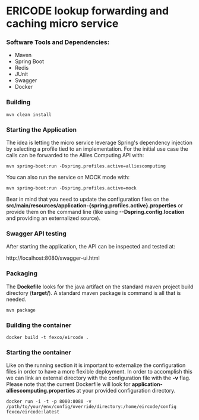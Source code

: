 # ERICODE lookup forwarding and caching micro service

### Software Tools and Dependencies:

- Maven
- Spring Boot
- Redis
- JUnit
- Swagger
- Docker

### Building

```
mvn clean install
```

### Starting the Application

The idea is letting the micro service leverage Spring's dependency injection by selecting a profile tied to an implementation. For the initial use case the calls can be forwarded to the Allies Computing API with: 

```
mvn spring-boot:run -Dspring.profiles.active=alliescomputing
```

You can also run the service on MOCK mode with:

```
mvn spring-boot:run -Dspring.profiles.active=mock
```

Bear in mind that you need to update the configuration files on the **src/main/resources/application-{spring.profiles.active}.properties** or provide them on the command line (like using **--Dspring.config.location** and providing an externalized source).

### Swagger API testing

After starting the application, the API can be inspected and tested at:

http://localhost:8080/swagger-ui.html

### Packaging

The **Dockefile** looks for the java artifact on the standard maven project build directory (**target/**). A standard maven package is command is all that is needed. 

```
mvn package
```

### Building the container

```
docker build -t fexco/eircode .
```

### Starting the container

Like on the running section it is important to externalize the configuration files in order to have a more flexible deployment. In order to accomplish this we can link an external directory with the configuration file with the **-v** flag. Please note that the current Dockerfile will look for **application-alliescomputing.properties** at your provided configuration directory.

```
docker run -i -t -p 8080:8080 -v /path/to/your/env/config/override/directory:/home/eircode/config fexco/eircode:latest
```
